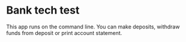 # Bank tech test #

This app runs on the command line.
You can make deposits, withdraw funds from deposit or print account statement. 
